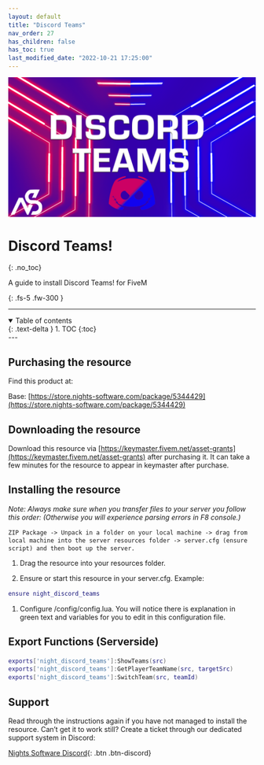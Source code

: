 ```yaml
---
layout: default
title: "Discord Teams"
nav_order: 27
has_children: false
has_toc: true
last_modified_date: "2022-10-21 17:25:00"
---
```


<img class="cover-img" src="/assets/img/discordTeams.png" alt="Discord Teams! Resource" draggable="false">

# Discord Teams!
{: .no_toc}

A guide to install Discord Teams! for FiveM

{: .fs-5 .fw-300 }

---
<details open markdown="block">
  <summary>
    Table of contents
  </summary>
  {: .text-delta }
1. TOC
{:toc}
</details>
---

## Purchasing the resource

Find this product at:

Base: [https://store.nights-software.com/package/5344429](https://store.nights-software.com/package/5344429)

## Downloading the resource

Download this resource via [https://keymaster.fivem.net/asset-grants](https://keymaster.fivem.net/asset-grants) after purchasing it. It can take a few minutes for the resource to appear in keymaster after purchase.

## Installing the resource

*Note: Always make sure when you transfer files to your server you follow this order: (Otherwise you will experience parsing errors in F8 console.)*

```
ZIP Package -> Unpack in a folder on your local machine -> drag from local machine into the server resources folder -> server.cfg (ensure script) and then boot up the server.
```

1. Drag the resource into your resources folder.

1. Ensure or start this resource in your server.cfg. Example:
```lua
ensure night_discord_teams
```

1. Configure /config/config.lua. You will notice there is explanation in green text and variables for you to edit in this configuration file.

## Export Functions (Serverside)

```lua
exports['night_discord_teams']:ShowTeams(src)
exports['night_discord_teams']:GetPlayerTeamName(src, targetSrc)
exports['night_discord_teams']:SwitchTeam(src, teamId)
```

## Support

Read through the instructions again if you have not managed to install the resource. Can’t get it to work still? Create a ticket through our dedicated support system in Discord:

[Nights Software Discord](https://discord.nights-software.com){: .btn .btn-discord}